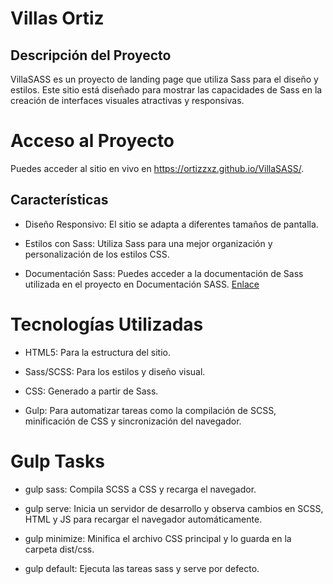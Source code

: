 # Villas Ortiz
## Descripción del Proyecto
VillaSASS es un proyecto de landing page que utiliza Sass para el diseño y estilos. Este sitio está diseñado para mostrar las capacidades de Sass en la creación de interfaces visuales atractivas y responsivas.

# Acceso al Proyecto
Puedes acceder al sitio en vivo en https://ortizzxz.github.io/VillaSASS/.

## Características
- Diseño Responsivo: El sitio se adapta a diferentes tamaños de pantalla.

- Estilos con Sass: Utiliza Sass para una mejor organización y personalización de los estilos CSS.

- Documentación Sass: Puedes acceder a la documentación de Sass utilizada en el proyecto en Documentación SASS. [Enlace](https://ortizzxz.github.io/VillaSASS/sassdoc/index.html)

# Tecnologías Utilizadas
- HTML5: Para la estructura del sitio.

- Sass/SCSS: Para los estilos y diseño visual.

- CSS: Generado a partir de Sass.

- Gulp: Para automatizar tareas como la compilación de SCSS, minificación de CSS y sincronización del navegador.

# Gulp Tasks
- gulp sass: Compila SCSS a CSS y recarga el navegador.

- gulp serve: Inicia un servidor de desarrollo y observa cambios en SCSS, HTML y JS para recargar el navegador automáticamente.

- gulp minimize: Minifica el archivo CSS principal y lo guarda en la carpeta dist/css.

- gulp default: Ejecuta las tareas sass y serve por defecto.

 